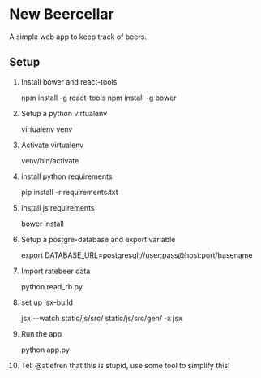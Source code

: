 New Beercellar
==============

A simple web app to keep track of beers.


Setup
-----

1. Install bower and react-tools
    
    npm install -g react-tools
    npm install -g bower

2. Setup a python virtualenv
    
    virtualenv venv

3. Activate virtualenv

    venv/bin/activate

4. install python requirements
    
    pip install -r requirements.txt

5. install js requirements

    bower install

6. Setup a postgre-database and export variable
    
    export DATABASE_URL=postgresql://user:pass@host:port/basename

7. Import ratebeer data
    
    python read_rb.py

8. set up jsx-build
    
     jsx --watch static/js/src/ static/js/src/gen/ -x jsx

9. Run the app
    
    python app.py

10. Tell @atlefren that this is stupid, use some tool to simplify this!

